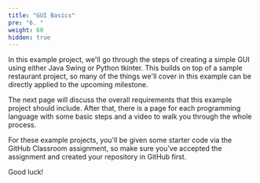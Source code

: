 ```yaml
---
title: "GUI Basics"
pre: "6. "
weight: 60
hidden: true
---
```


In this example project, we'll go through the steps of creating a simple GUI using either Java Swing or Python tkinter. This builds on top of a sample restaurant project, so many of the things we'll cover in this example can be directly applied to the upcoming milestone.

The next page will discuss the overall requirements that this example project should include. After that, there is a page for each programming language with some basic steps and a video to walk you through the whole process. 

For these example projects, you'll be given some starter code via the GitHub Classroom assignment, so make sure you've accepted the assignment and created your repository in GitHub first.

Good luck!